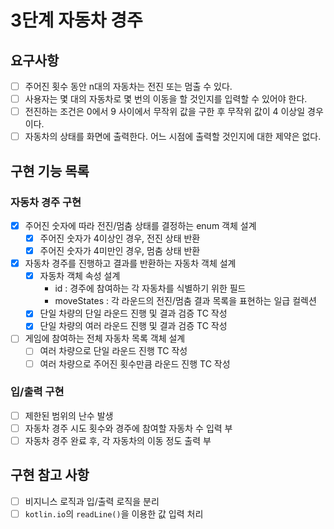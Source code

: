 3단계 자동차 경주
===

## 요구사항
* [ ] 주어진 횟수 동안 n대의 자동차는 전진 또는 멈출 수 있다.
* [ ] 사용자는 몇 대의 자동차로 몇 번의 이동을 할 것인지를 입력할 수 있어야 한다.
* [ ] 전진하는 조건은 0에서 9 사이에서 무작위 값을 구한 후 무작위 값이 4 이상일 경우이다.
* [ ] 자동차의 상태를 화면에 출력한다. 어느 시점에 출력할 것인지에 대한 제약은 없다.

## 구현 기능 목록
### 자동차 경주 구현
* [x] 주어진 숫자에 따라 전진/멈춤 상태를 결정하는 enum 객체 설계
  * [x] 주어진 숫자가 4이상인 경우, 전진 상태 반환
  * [x] 주어진 숫자가 4미만인 경우, 멈춤 상태 반환
* [x] 자동차 경주를 진행하고 결과를 반환하는 자동차 객체 설계
  * [x] 자동차 객체 속성 설계
    * id : 경주에 참여하는 각 자동차를 식별하기 위한 필드
    * moveStates : 각 라운드의 전진/멈춤 결과 목록을 표현하는 일급 컬렉션
  * [x] 단일 차량의 단일 라운드 진행 및 결과 검증 TC 작성
  * [x] 단일 차량의 여러 라운드 진행 및 결과 검증 TC 작성
* [ ] 게임에 참여하는 전체 자동차 목록 객체 설계
  * [ ] 여러 차량으로 단일 라운드 진행 TC 작성
  * [ ] 여러 차량으로 주어진 횟수만큼 라운드 진행 TC 작성
### 입/출력 구현
* [ ] 제한된 범위의 난수 발생
* [ ] 자동차 경주 시도 횟수와 경주에 참여할 자동차 수 입력 부
* [ ] 자동차 경주 완료 후, 각 자동차의 이동 정도 출력 부

## 구현 참고 사항
* [ ] 비지니스 로직과 입/출력 로직을 분리
* [ ] `kotlin.io`의 `readLine()`을 이용한 값 입력 처리
